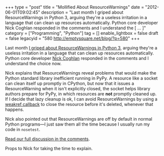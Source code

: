 +++
type = "post"
title = "Mollified About ResourceWarnings"
date = "2012-06-01T09:02:45"
description = "Last month I griped about ResourceWarnings in Python 3, arguing they're a useless irritation in a language that can clean up resources automatically. Python core developer Nick Coghlan responded in the comments and I understand the [ ... ]"
category = ["Programming", "Python"]
tag = []
enable_lightbox = false
draft = false
legacyid = "580 http://emptysquare.net/blog/?p=580"
+++

<p>Last month <a href="/blog/against-resourcewarnings-in-python-3/">I griped about ResourceWarnings in Python
3</a>, arguing they're a
useless irritation in a language that can clean up resources
automatically. Python core developer <a href="http://www.boredomandlaziness.org/">Nick
Coghlan</a> responded in the comments
and I understand the choice now.</p>
<p>Nick explains that ResourceWarnings reveal problems that would make the
Python standard library inefficient running in PyPy. A resource like a
socket can clean itself up promptly in CPython, but now that it issues a
ResourceWarning when it isn't explicitly closed, the socket helps
library authors prepare for PyPy, in which resources are <strong>not</strong>
promptly cleaned up. If I decide that lazy cleanup is ok, I can avoid
ResourceWarnings by using a <a href="http://docs.python.org/library/weakref.html#weakref.ref">weakref
callback</a> to
close the resource before it's deleted, whenever that happens.</p>
<p>Nick also pointed out that ResourceWarnings are off by default in normal
Python programs—I just saw them all the time because I usually run my
code in <code>nosetest</code>.</p>
<p><a href="/blog/against-resourcewarnings-in-python-3/#comment-514722438">Read our full discussion in the
comments</a>.</p>
<p>Props to Nick for taking the time to explain.</p>
